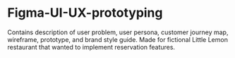 # Figma-UI-UX-prototyping
Contains description of user problem, user persona, customer journey map, wireframe, prototype, and brand style guide. Made for fictional Little Lemon restaurant that wanted to implement reservation features.
